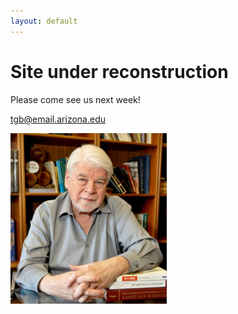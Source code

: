 ```yaml
---
layout: default
---
```


# Site under reconstruction

Please come see us next week!

[tgb@email.arizona.edu](tgb@email.arizona.edu)

<img src="images/tgb.jpg" alt="alt text" width="250" padding="10px">
